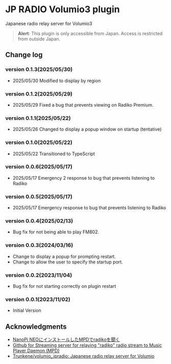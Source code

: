# JP RADIO Volumio3 plugin
Japanese radio relay server for Volumio3

> **Alert**: This plugin is only accessible from Japan. Access is restricted from outside Japan.

## Change log
### version 0.1.3(2025/05/30)
+ 2025/05/30 Modified to display by region
### version 0.1.2(2025/05/29)
+ 2025/05/29 Fixed a bug that prevents viewing on Radiko Premium.
### version 0.1.1(2025/05/22)
+ 2025/05/26 Changed to display a popup window on startup (tentative)
### version 0.1.0(2025/05/22)
+ 2025/05/22 Transitioned to TypeScript
### version 0.0.6(2025/05/17)
+ 2025/05/17 Emergency 2 response to bug that prevents listening to Radiko
### version 0.0.5(2025/05/17)
+ 2025/05/17 Emergency response to bug that prevents listening to Radiko
### version 0.0.4(2025/02/13)
* Bug fix for not being able to play FM802.
### version 0.0.3(2024/03/16)
* Change to display a popup for prompting restart.
* Change to allow the user to specify the startup port.
### version 0.0.2(2023/11/04)
* Bug fix for not starting correctly on plugin restart
### version 0.0.1(2023/11/02)
* Initial Version

## Acknowledgments
* [NanoPi NEOにインストールしたMPDでradikoを聞く](http://burro.hatenablog.com/entry/2019/02/16/175836)
* [Github for Streaming server for relaying "radiko" radio stream to Music Player Daemon (MPD)](https://github.com/burrocargado/RadioRelayServer)
* [Trunkene/volumio_jpradio: Japanese radio relay server for Volumio](https://github.com/Trunkene/volumio_jpradio)